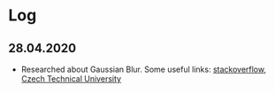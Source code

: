 # Log

## 28.04.2020

* Researched about Gaussian Blur. Some useful links: [stackoverflow](https://stackoverflow.com/questions/1696113/how-do-i-gaussian-blur-an-image-without-using-any-in-built-gaussian-functions), [Czech Technical University](http://kfe.fjfi.cvut.cz/~hajeklu2/files/AP3/HajekLukasPresentation.pdf)